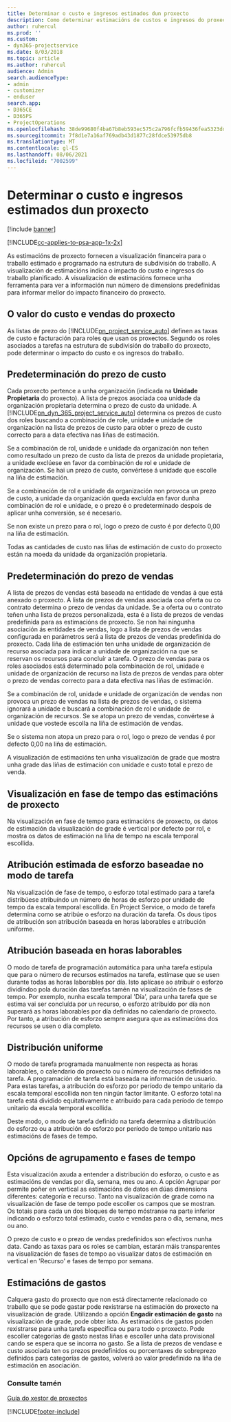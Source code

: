 ```yaml
---
title: Determinar o custo e ingresos estimados dun proxecto
description: Como determinar estimacións de custos e ingresos do proxecto en Project Service
author: ruhercul
ms.prod: ''
ms.custom:
- dyn365-projectservice
ms.date: 8/03/2018
ms.topic: article
ms.author: ruhercul
audience: Admin
search.audienceType:
- admin
- customizer
- enduser
search.app:
- D365CE
- D365PS
- ProjectOperations
ms.openlocfilehash: 38de99680f4ba67b8eb593ec575c2a796fcfb59436fea5323dd1d86d7cf3d797
ms.sourcegitcommit: 7f8d1e7a16af769adb43d1877c28fdce53975db8
ms.translationtype: MT
ms.contentlocale: gl-ES
ms.lasthandoff: 08/06/2021
ms.locfileid: "7002599"
---
```

# <a name="determine-project-cost-and-revenue-estimates"></a>Determinar o custo e ingresos estimados dun proxecto 

[!include [banner](../includes/psa-now-project-operations.md)]

[!INCLUDE[cc-applies-to-psa-app-1x-2x](../includes/cc-applies-to-psa-app-1x-2x.md)]

As estimacións de proxecto fornecen a visualización financeira para o traballo estimado e programado na estrutura de subdivisión do traballo. A visualización de estimacións indica o impacto do custo e ingresos do traballo planificado. A visualización de estimacións fornece unha ferramenta para ver a información nun número de dimensions predefinidas para informar mellor do impacto financeiro do proxecto.  
  
## <a name="cost-and-sales-value-of-the-project"></a>O valor do custo e vendas do proxecto  
As listas de prezo do [!INCLUDE[pn_project_service_auto](../includes/pn-project-service-auto.md)] definen as taxas de custo e facturación para roles que usan os proxectos. Segundo os roles asociados a tarefas na estrutura de subdivisión do traballo do proxecto, pode determinar o impacto do custo e os ingresos do traballo.  
  
## <a name="cost-price-defaulting"></a>Predeterminación do prezo de custo  
Cada proxecto pertence a unha organización (indicada na **Unidade Propietaria** do proxecto). A lista de prezos asociada coa unidade da organización propietaria determina o prezo de custo da unidade. A [!INCLUDE[pn_dyn_365_project_service_auto](../includes/pn-dyn-365-project-service-auto.md)] determina os prezos de custo dos roles buscando a combinación de role, unidade e unidade de organización na lista de prezos de custo para obter o prezo de custo correcto para a data efectiva nas liñas de estimación.  
  
Se a combinación de rol, unidade e unidade da organización non teñen como resultado un prezo de custo da lista de prezos da unidade propietaria, a unidade exclúese en favor da combinación de rol e unidade de organización. Se hai un prezo de custo, convértese á unidade que escolle na liña de estimación.  
  
Se a combinación de rol e unidade da organización non provoca un prezo de custo, a unidade da organización queda excluída en favor dunha combinación de rol e unidade, e o prezo é o predeterminado despois de aplicar unha conversión, se é necesario.  
  
 Se non existe un prezo para o rol, logo o prezo de custo é por defecto 0,00 na liña de estimación.  
  
 Todas as cantidades de custo nas liñas de estimación de custo do proxecto están na moeda da unidade da organización propietaria.  
  
## <a name="sales-price-defaulting"></a>Predeterminación do prezo de vendas  
A lista de prezos de vendas está baseada na entidade de vendas á que está anexado o proxecto. A lista de prezos de vendas asociada coa oferta ou co contrato determina o prezo de vendas da unidade. Se a oferta ou o contrato teñen unha lista de prezos personalizada, esta é a lista de prezos de vendas predefinida para as estimacións de proxecto. Se non hai ningunha asociación ás entidades de vendas, logo a lista de prezos de vendas configurada en parámetros será a lista de prezos de vendas predefinida do proxecto. Cada liña de estimación ten unha unidade de organización de recurso asociada para indicar a unidade de organización na que se reservan os recursos para concluír a tarefa. O prezo de vendas para os roles asociados está determinado pola combinación de rol, unidade e unidade de organización de recurso na lista de prezos de vendas para obter o prezo de vendas correcto para a data efectiva nas liñas de estimación.  
  
Se a combinación de rol, unidade e unidade de organización de vendas non provoca un prezo de vendas na lista de prezos de vendas, o sistema ignorará a unidade e buscará a combinación de rol e unidade de organización de recursos. Se se atopa un prezo de vendas, convértese á unidade que vostede escolla na liña de estimación de vendas.  
  
Se o sistema non atopa un prezo para o rol, logo o prezo de vendas é por defecto 0,00 na liña de estimación.  
  
A visualización de estimacións ten unha visualización de grade que mostra unha grade das liñas de estimación con unidade e custo total e prezo de venda.  
  
## <a name="time-phased-view-of-project-estimates"></a>Visualización en fase de tempo das estimacións de proxecto  
Na visualización en fase de tempo para estimacións de proxecto, os datos de estimación da visualización de grade é vertical por defecto por rol, e mostra os datos de estimación na liña de tempo na escala temporal escollida.  
  
## <a name="effort-estimate-allocation-based-on-task-mode"></a>Atribución estimada de esforzo baseadae no modo de tarefa  
Na visualización de fase de tempo, o esforzo total estimado para a tarefa distribúese atribuíndo un número de horas de esforzo por unidade de tempo da escala temporal escollida. En Project Service, o modo de tarefa determina como se atribúe o esforzo na duración da tarefa. Os dous tipos de atribución son atribución baseada en horas laborables e atribución uniforme. 
  
## <a name="work-hours-based-allocation"></a>Atribución baseada en horas laborables  
O modo de tarefa de programación automática para unha tarefa estipula que para o número de recursos estimados na tarefa, estímase que se usen durante todas as horas laborables por día. Isto aplícase ao atribuír o esforzo dividíndoo pola duración das tarefas tamén na visualización de fases de tempo. Por exemplo, nunha escala temporal 'Día', para unha tarefa que se estima vai ser concluída por un recurso, o esforzo atribuído por día non superará as horas laborables por día definidas no calendario de proxecto. Por tanto, a atribución de esforzo sempre asegura que as estimacións dos recursos se usen o día completo.  
  
## <a name="even-distribution"></a>Distribución uniforme  
O modo de tarefa programada manualmente non respecta as horas laborables, o calendario do proxecto ou o número de recursos definidos na tarefa. A programación de tarefa está baseada na información de usuario. Para estas tarefas, a atribución do esforzo por período de tempo unitario da escala temporal escollida non ten ningún factor limitante. O esforzo total na tarefa está dividido equitativamente e atribuído para cada período de tempo unitario da escala temporal escollida.  
  
Deste modo, o modo de tarefa definido na tarefa determina a distribución do esforzo ou a atribución do esforzo por período de tempo unitario nas estimacións de fases de tempo.  
  
## <a name="grouping-and-time-phasing-options"></a>Opcións de agrupamento e fases de tempo  
Esta visualización axuda a entender a distribución do esforzo, o custo e as estimacións de vendas por día, semana, mes ou ano. A opción Agrupar por permite poñer en vertical as estimacións de datos en dúas dimensions diferentes: categoría e recurso. Tanto na visualización de grade como na visualización de fase de tempo pode escoller os campos que se mostran. Os totais para cada un dos bloques de tempo móstranse na parte inferior indicando o esforzo total estimado, custo e vendas para o día, semana, mes ou ano.  
  
O prezo de custo e o prezo de vendas predefinidos son efectivos nunha data. Cando as taxas para os roles se cambian, estarán máis transparentes na visualización de fases de tempo ao visualizar datos de estimación en vertical en 'Recurso' e fases de tempo por semana.  
  
## <a name="expense-estimates"></a>Estimacións de gastos  
Calquera gasto do proxecto que non está directamente relacionado co traballo que se pode gastar pode rexistrarse na estimación do proxecto na visualización de grade. Utilizando a opción **Engadir estimación de gasto** na visualización de grade, pode obter isto. As estimacións de gastos poden rexistrarse para unha tarefa específica ou para todo o proxecto. Pode escoller categorías de gasto nestas liñas e escoller unha data provisional cando se espera que se incorra no gasto. Se a lista de prezos de vendase e custo asociada ten os prezos predefinidos ou porcentaxes de sobreprezo definidos para categorías de gastos, volverá ao valor predefinido na liña de estimación en asociación.  
  
### <a name="see-also"></a>Consulte tamén  
 [Guía do xestor de proxectos](../psa/project-manager-guide.md)


[!INCLUDE[footer-include](../includes/footer-banner.md)]